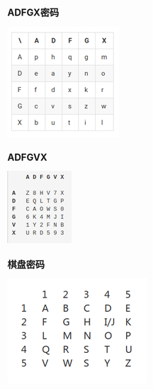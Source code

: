 ## ADFGX密码

![](image/ADFGX.png)

## ADFGVX

![](image/ADFGVX.png)


## 棋盘密码

![](image/qipanmima.png)
